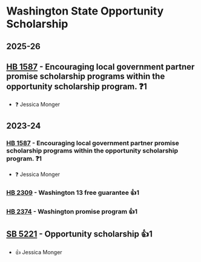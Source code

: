 # Washington State Opportunity Scholarship
## 2025-26

## [HB 1587](/bill/2025-26/hb/1587/) - Encouraging local government partner promise scholarship programs within the opportunity scholarship program.   ❓1
* ❓ Jessica Monger

## 2023-24

### [HB 1587](/bill/2023-24/hb/1587/) - Encouraging local government partner promise scholarship programs within the opportunity scholarship program.   ❓1
* ❓ Jessica Monger

### [HB 2309](/bill/2023-24/hb/2309/) - Washington 13 free guarantee 👍1  

### [HB 2374](/bill/2023-24/hb/2374/) - Washington promise program 👍1  

## [SB 5221](/bill/2023-24/sb/5221/) - Opportunity scholarship 👍1  
* 👍 Jessica Monger

